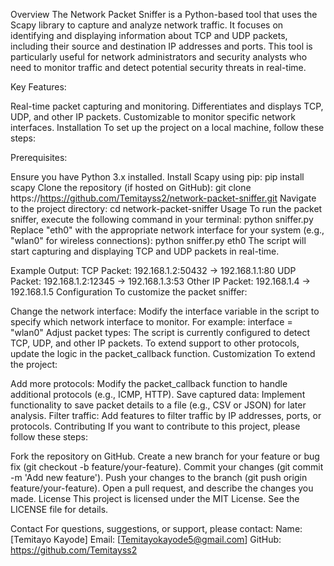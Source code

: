 Overview
The Network Packet Sniffer is a Python-based tool that uses the Scapy library to capture and analyze network traffic. It focuses on identifying and displaying information about TCP and UDP packets, including their source and destination IP addresses and ports. This tool is particularly useful for network administrators and security analysts who need to monitor traffic and detect potential security threats in real-time.

Key Features:

Real-time packet capturing and monitoring.
Differentiates and displays TCP, UDP, and other IP packets.
Customizable to monitor specific network interfaces.
Installation
To set up the project on a local machine, follow these steps:

Prerequisites:

Ensure you have Python 3.x installed.
Install Scapy using pip:
pip install scapy
Clone the repository (if hosted on GitHub):
git clone https://https://github.com/Temitayss2/network-packet-sniffer.git
Navigate to the project directory:
cd network-packet-sniffer
Usage
To run the packet sniffer, execute the following command in your terminal:
python sniffer.py
Replace "eth0" with the appropriate network interface for your system (e.g., "wlan0" for wireless connections):
python sniffer.py eth0
The script will start capturing and displaying TCP and UDP packets in real-time.

Example Output:
TCP Packet: 192.168.1.2:50432 -> 192.168.1.1:80
UDP Packet: 192.168.1.2:12345 -> 192.168.1.3:53
Other IP Packet: 192.168.1.4 -> 192.168.1.5
Configuration
To customize the packet sniffer:

Change the network interface: Modify the interface variable in the script to specify which network interface to monitor. For example:
interface = "wlan0"
Adjust packet types: The script is currently configured to detect TCP, UDP, and other IP packets. To extend support to other protocols, update the logic in the packet_callback function.
Customization
To extend the project:

Add more protocols: Modify the packet_callback function to handle additional protocols (e.g., ICMP, HTTP).
Save captured data: Implement functionality to save packet details to a file (e.g., CSV or JSON) for later analysis.
Filter traffic: Add features to filter traffic by IP addresses, ports, or protocols.
Contributing
If you want to contribute to this project, please follow these steps:

Fork the repository on GitHub.
Create a new branch for your feature or bug fix (git checkout -b feature/your-feature).
Commit your changes (git commit -m 'Add new feature').
Push your changes to the branch (git push origin feature/your-feature).
Open a pull request, and describe the changes you made.
License
This project is licensed under the MIT License. See the LICENSE file for details.

Contact
For questions, suggestions, or support, please contact:
Name: [Temitayo Kayode]
Email: [Temitayokayode5@gmail.com]
GitHub: https://github.com/Temitayss2
